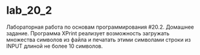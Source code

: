 # lab_20_2
Лабораторная работа по основам программирования #20.2. Домашнее задание. Программа XPrint реализует возможность загружать множества символов  из файла и печатать этими символами строки из INPUT длиной не более 10 символов.
